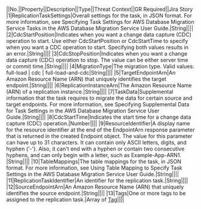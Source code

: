 ||No.||Property||Description||Type||Threat Context||GR Required||Jira Story
|1|ReplicationTaskSettings|Overall settings for the task, in JSON format. For more information, see  Specifying Task Settings for AWS Database Migration Service Tasks in the  AWS Database Migration Service User Guide.|String||||
|2|CdcStartPosition|Indicates when you want a change data capture (CDC) operation to start. Use either CdcStartPosition or CdcStartTime to specify when you want a CDC operation to start. Specifying both values results in an error.|String||||
|3|CdcStopPosition|Indicates when you want a change data capture (CDC) operation to stop. The value can be either server time or commit time.|String||||
|4|MigrationType|The migration type. Valid values: full-load | cdc | full-load-and-cdc|String||||
|5|TargetEndpointArn|An Amazon Resource Name (ARN) that uniquely identifies the target endpoint.|String||||
|6|ReplicationInstanceArn|The Amazon Resource Name (ARN) of a replication instance.|String||||
|7|TaskData|Supplemental information that the task requires to migrate the data for certain source and target endpoints.  For more information, see Specifying Supplemental Data for Task Settings in the  AWS Database Migration Service User Guide.|String||||
|8|CdcStartTime|Indicates the start time for a change data capture (CDC) operation.|Number||||
|9|ResourceIdentifier|A display name for the resource identifier at the end of the EndpointArn response parameter that is returned in the created Endpoint object. The value for this parameter can have up to 31 characters. It can contain only ASCII letters, digits, and hyphen ('-'). Also, it can't end with a hyphen or contain two consecutive hyphens, and can only begin with a letter, such as Example-App-ARN1. |String||||
|10|TableMappings|The table mappings for the task, in JSON format. For more information, see  Using Table Mapping to Specify Task Settings in the  AWS Database Migration Service User Guide.|String||||
|11|ReplicationTaskIdentifier|An identifier for the replication task.|String||||
|12|SourceEndpointArn|An Amazon Resource Name (ARN) that uniquely identifies the source endpoint.|String||||
|13|Tags|One or more tags to be assigned to the replication task.|Array of <a href="http://docs.aws.amazon.com/AWSCloudFormation/latest/UserGuide/aws-properties-dms-replicationtask-tag.html">Tag</a>||||
